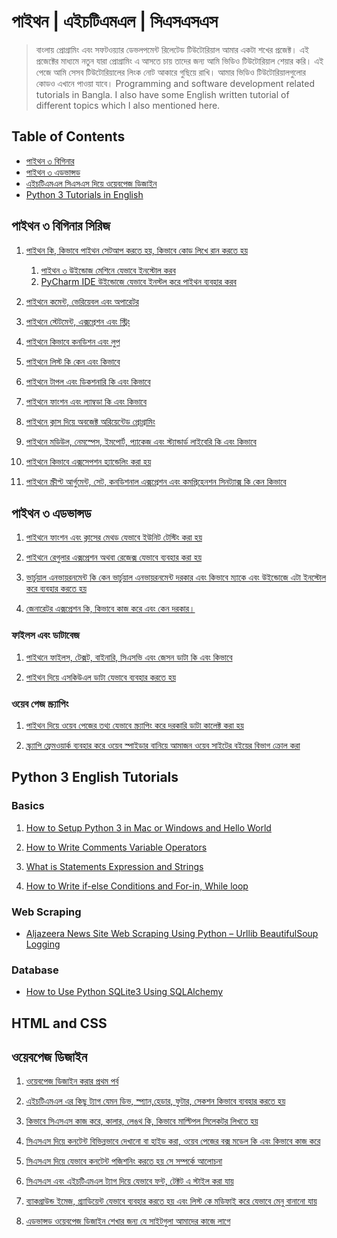 # পাইথন | এইচটিএমএল | সিএসএসএস

> বাংলায় প্রোগ্রামিং এবং সফটওয়‍্যার ডেভলপমেন্ট রিলেটেড টিউটোরিয়াল আমার একটা শখের প্রজেক্ট। 
> এই প্রজেক্টের মাধ‍্যমে নতুন যারা প্রোগ্রামিং এ আসতে চায় তাদের জন‍্য আমি ভিডিও টিউটোরিয়াল শেয়ার করি। 
> এই পেজে আমি সেসব টিউটোরিয়ালের লিংক নোট আকারে গুছিয়ে রাখি।
> আমার ভিডিও টিউটোরিয়ালগুলোর কোডও এখানে পাওয়া যাবে। 
> Programming and software development related tutorials in Bangla. I also have some English written tutorial of different topics which I also mentioned here.

## Table of Contents

- [পাইথন ৩ বিগিনার](#পাইথন-৩-বিগিনার-সিরিজ)
- [পাইথন ৩ এডভান্সড](#পাইথন-৩-এডভান্সড)
- [এইচটিএমএল সিএসএস দিয়ে ওয়েবপেজ ডিজাইন](#html-and-css)
- [Python 3 Tutorials in English](#python-3-english-tutorials)

## পাইথন ৩ বিগিনার সিরিজ

1. [পাইথন কি, কিভাবে পাইথন সেটআপ করতে হয়, কিভাবে কোড লিখে রান করতে হয়](https://www.youtube.com/watch?v=qcRlYt28WPM)
   1. [পাইথন ৩ উইন্ডোজ মেশিনে যেভাবে ইনস্টোল করব](https://www.youtube.com/watch?v=1m-kyQISM74)
   2. [PyCharm IDE উইন্ডোজে যেভাবে ইনস্টল করে পাইথন ব‍্যবহার করব](https://youtu.be/YUZZBgKmqO4)

2. [পাইথনে কমেন্ট, ভেরিয়েবল এবং অপারেটর ](https://youtu.be/wYN5ohMh_O4)

3. [পাইথনে স্টেটমেন্ট, এক্সপ্রেশন এবং স্ট্রিং](https://youtu.be/aZSap9MNWlM)

4. [পাইথনে কিভাবে কনডিশন এবং লুপ](https://youtu.be/kk6UdrnV-lY)

5. [পাইথনে লিস্ট কি কেন এবং কিভাবে](https://youtu.be/ddshuxxM8a4)

6. [পাইথনে টাপল এবং ডিকশনারি কি এবং কিভাবে](https://youtu.be/4KAwZRWSbko)

7. [পাইথনে ফাংশন এবং ল‍্যাম্বডা কি এবং কিভাবে](https://youtu.be/KlbIbhAQu_g)

8. [পাইথনে ক্লাস দিয়ে অবজেক্ট অরিয়েন্টেড প্রোগ্রামিং](https://youtu.be/xA43kBnuglE)

9. [পাইথনে মডিউল, নেমস্পেস, ইমপোর্ট, প‍্যাকেজ এবং স্ট‍্যান্ডার্ড লাইবেরি কি এবং কিভাবে](https://youtu.be/cdBiyCxmeRg)

10. [পাইথনে কিভাবে এক্সসেপশন হ‍্যান্ডেলিং করা হয়](https://youtu.be/sUWaEBe7UfU)

11. [পাইথনে স্ক্রীপ্ট আর্গুমেন্ট, সেট, কনডিশনাল এক্সপ্রেশন এবং কমপ্রিহেনশন সিনট‍্যাক্স কি কেন কিভাবে](https://youtu.be/nVKf9_PSPXU)

## পাইথন ৩ এডভান্সড

1. [পাইথনে ফাংশন এবং ক্লাসের মেথড যেভাবে ইউনিট টেস্টিং করা হয় ](https://youtu.be/UhIwkjwz6Ek)

2. [পাইথনে রেগুলার এক্সপ্রেশন অথবা রেজেক্স যেভাবে ব‍্যবহার করা হয়](https://youtu.be/yygyryPAJH0)

3. [ভার্চুয়াল এনভায়রনমেন্ট কি কেন ভার্চুয়াল এনভায়রনমেন্ট দরকার এবং কিভাবে ম‍্যাকে এবং উইন্ডোজে এটা ইনস্টোল করে ব‍্যবহার করতে হয়](https://youtu.be/1_gbwzp95fM)

4. [জেনারেটর এক্সপ্রেশন কি, কিভাবে কাজ করে এবং কেন দরকার।](https://youtu.be/TQo81PSwiy0)

### ফাইলস এবং ডাটাবেজ
1. [পাইথনে ফাইলস, টেক্সট, বাইনারি, সিএসভি এবং জেসন ডাটা কি এবং কিভাবে](https://youtu.be/k1rFag1W2WM)

2. [পাইথন দিয়ে এসকিউএল ডাটা যেভাবে ব‍্যবহার করতে হয়](https://youtu.be/kmB315icVlw)

### ওয়েব পেজ স্ক্র‍্যাপিং
1. [পাইথন দিয়ে ওয়েব পেজের তথ‍্য যেভাবে স্ক্র‍্যাপিং করে দরকারি ডাটা কালেক্ট করা হয় ](https://youtu.be/3YLyT4LRJUc)

2. [স্ক‍্র‍্যাপি ফ্রেমওয়ার্ক ব‍্যবহার করে ওয়েব স্পাইডার বানিয়ে আমাজন ওয়েব সাইটের বইয়ের বিভাগ ক্রোল করা](https://youtu.be/1jfoCkbncUE)


## Python 3 English Tutorials

### Basics
1. [How to Setup Python 3 in Mac or Windows and Hello World](http://thinkdiff.net/python/python-tutorial-for-beginners-learn-how-to-setup-python/)

2. [How to Write Comments Variable Operators](http://thinkdiff.net/python/python-tutorial-for-beginner-learn-comments-variables-operators/)

3. [What is Statements Expression and Strings](http://thinkdiff.net/python/python-tutorial-for-beginner-statement-expression-string/)

4. [How to Write if-else Conditions and For-in, While loop](http://thinkdiff.net/python/python-tutorial-beginner/)

### Web Scraping

* [Aljazeera News Site Web Scraping Using Python – Urllib BeautifulSoup Logging](http://thinkdiff.net/python/web-scraping-python-beautifulsoup-tutorial/)

### Database

* [How to Use Python SQLite3 Using SQLAlchemy](http://thinkdiff.net/python/how-to-use-python-sqlite3-using-sqlalchemy/)





## HTML and CSS
## ওয়েবপেজ ডিজাইন

1. [ওয়েবপেজ ডিজাইন করার প্রথম পর্ব](https://youtu.be/4uRN0-XOOJ0)

2. [এইচটিএমএল এর কিছু ট‍‍্যাগ যেমন ডিভ, স্প‍্যান,হেডার, ফুটার, সেকশন কিভাবে ব‍্যবহার করতে হয়](https://youtu.be/agCBUVnwblg)

3. [কিভাবে সিএসএস কাজ করে, কালার, লেঙথ কি, কিভাবে মাল্টিপল সিলেকটর লিখতে হয়](https://youtu.be/9DZmn2_aAVQ)

4. [সিএসএস দিয়ে কনটেন্ট বিভিন্নভাবে দেখানো বা হাইড করা, ওয়েব পেজের বক্স মডেল কি এবং কিভাবে কাজ করে](https://youtu.be/Jv3UamG3flo)

5. [সিএসএস দিয়ে যেভাবে কনটেন্ট পজিশনিং করতে হয় সে সম্পর্কে আলোচনা ](https://youtu.be/Hwj1j5pu7Kk)

6. [সিএসএস এবং এইচটিএমএল ট‍্যাগ দিয়ে যেভাবে ফন্ট, টেক্টট এ স্টাইল করা যায়](https://youtu.be/DPer9a7U2mY)

7. [ব‍্যাকগ্রাউন্ড ইমেজ, গ্র‍্যাডিয়েন্ট যেভাবে ব‍্যবহার করতে হয় এবং লিস্ট কে মডিফাই করে যেভাবে মেনু বানানো যায়](https://youtu.be/iWYl2pSV1Hg)

8. [এডভান্সড ওয়েবপেজ ডিজাইন শেখার জন‍্য যে সাইটগুলা আমাদের কাজে লাগে](https://youtu.be/zVuyIBM0uHE)
